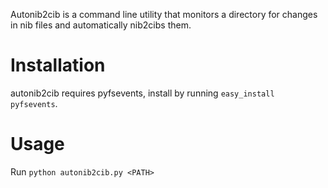 Autonib2cib is a command line utility that monitors a directory for changes in nib files and automatically nib2cibs them.

# Installation

autonib2cib requires pyfsevents, install by running `easy_install pyfsevents`. 


# Usage

Run `python autonib2cib.py <PATH>`